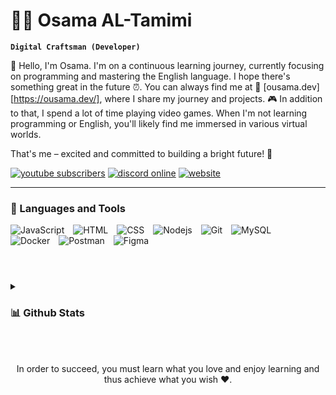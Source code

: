 # 🏄‍♂️ Osama AL-Tamimi

**`Digital Craftsman (Developer)`**

👋 Hello, I'm Osama. I'm on a continuous learning journey, currently focusing on programming and mastering the English language. I hope there's something great in the future ⏰.
You can always find me at 📍 [ousama.dev][https://ousama.dev/], where I share my journey and projects. 🎮 In addition to that, I spend a lot of time playing video games. When I'm not learning programming or English, you'll likely find me immersed in various virtual worlds.

That's me – excited and committed to building a bright future! 🚀

   <p align="left">
      <a href="https://url.ousama.dev/youtube"><img alt="youtube subscribers" title="Subscribe to my YouTube channel" src="https://img.shields.io/youtube/channel/subscribers/UCfl7e6yFtA6hkV29JfIOoLw?style=for-the-badge&logo=youtube&logoColor=white&label=SUBSCRIBE&labelColor=CE4630"/></a> 
      <a href="https://url.ousama.dev/discord"><img alt="discord online" title="Discord Online" src="https://img.shields.io/discord/699953441862320158?style=for-the-badge&logo=discord&logoColor=white&label=discord&labelColor=434cba&color=5865F2"/></a> 
      <a href="https://ousama.dev/"><img alt="website" title="WebSite" src="https://img.shields.io/badge/website-236ad3?style=for-the-badge&logo=aiohttp&labelColor=%232C5BB4"/></a>
   </p>

---

### 🧰 Languages and Tools

<div align="left" width="300px">
<img alt="JavaScript" style="padding-right:10px;" src="https://ousama.dev/assets/images/icons/js.svg"/>
<img alt="HTML" style="padding-right:10px;" src="https://ousama.dev/assets/images/icons/html.svg" />
<img alt="CSS" style="padding-right:10px;" src="https://ousama.dev/assets/images/icons/css.svg" />
<img alt="Nodejs" style="padding-right:10px;" src="https://ousama.dev/assets/images/icons/nodejs.svg" />
<img alt="Git" style="padding-right:10px;" src="https://ousama.dev/assets/images/icons/git.svg" />
<img alt="MySQL" style="padding-right:10px;" src="https://ousama.dev/assets/images/icons/mysql.svg" />
<img alt="Docker" style="padding-right:10px;" src="https://ousama.dev/assets/images/icons/docker.svg" />
<img alt="Postman" style="padding-right:10px;" src="https://ousama.dev/assets/images/icons/postman.svg" />
<img alt="Figma" style="padding-right:10px;" src="https://ousama.dev/assets/images/icons/figma.svg" />
</div>
<br/>

#

<details>
<summary><h3>📊 Github Stats</h3></summary>
<div align="center">
<img height="170em" src="https://github-readme-stats.vercel.app/api?username=ousama-altamimi&theme=ayu-mirage&rank_icon=github&show_icons=true&include_all_commits=true"/>
</div>
</details> 

<br/>
<br/>
<div align="center">
  <p>In order to succeed, you must learn what you love and enjoy learning and thus achieve what you wish ❤️.</p>
</div>

